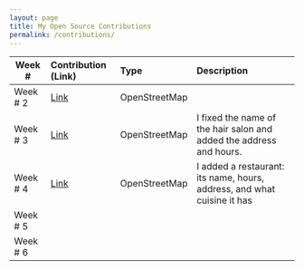 ```yaml
---
layout: page
title: My Open Source Contributions
permalink: /contributions/
---
```


<!--
Type of the contribution should be "Wikipedia edit", "OpenStreet Map feature", "Project Documentation", "Project Code", "Blog Edit", etc.

The description should include a brief summary of what you did.

Replace the first row below with your contribution.

-->





| Week #      | Contribution (Link) | Type | Description |
|---|:---|:---|:---|
|Week # 2|[Link](https://www.openstreetmap.org/changeset/74403979) | OpenStreetMap||I fixed the name of a store and added the hours in which it is open. |
|Week # 3 |[Link](https://www.openstreetmap.org/changeset/75068309)|OpenStreetMap| I fixed the name of the hair salon and added the address and hours.|
| Week # 4|[Link](https://www.openstreetmap.org/changeset/75068526#map=18/40.58679/-73.95324)|OpenStreetMap | I added a restaurant: its name, hours, address, and what cuisine it has|
|  Week # 5   |     |     |      |
|  Week # 6   |     |     |      |

